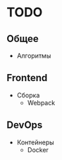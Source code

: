 # TODO

## Общее

- Алгоритмы


## Frontend

- Сборка
    - Webpack


## DevOps

- Контейнеры
    - Docker